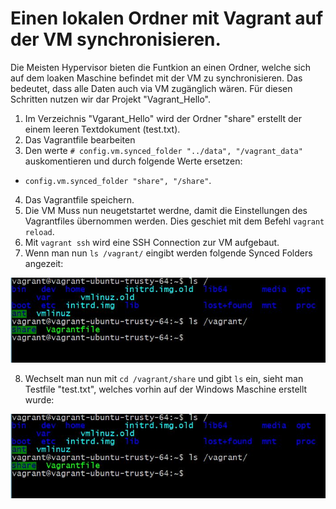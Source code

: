 # Einen lokalen Ordner mit Vagrant auf der VM synchronisieren.
Die Meisten Hypervisor bieten die Funtkion an einen Ordner, welche sich auf dem loaken Maschine befindet mit der VM zu synchronisieren.
Das bedeutet, dass alle Daten auch via VM zugänglich wären. Für diesen Schritten nutzen wir dar Projekt "Vagrant_Hello".

1) Im Verzeichnis "Vgarant_Hello" wird der Ordner "share" erstellt der einem leeren Textdokument (test.txt).
2) Das Vagrantfile bearbeiten
3) Den werte `# config.vm.synced_folder "../data", "/vagrant_data"` auskomentieren und durch folgende Werte ersetzen:
- `config.vm.synced_folder "share", "/share"`.
4) Das Vagrantfile speichern.
5) Die VM Muss nun neugetstartet werdne, damit die Einstellungen des Vagrantfiles übernommen werden. Dies geschiet mit dem Befehl `vagrant reload`.
6) Mit `vagrant ssh` wird eine SSH Connection zur VM aufgebaut.
7) Wenn man nun `ls /vagrant/` eingibt werden folgende Synced Folders angezeit:

![alt text](https://github.com/harbinde/VA-ITSE17b-Vagrant-Docker/blob/master/Vagrant/Einleitung/IMG/vagrant_synced_share.JPG)

8) Wechselt man nun mit `cd /vagrant/share` und gibt `ls` ein, sieht man Testfile "test.txt", welches vorhin auf der Windows Maschine erstellt wurde: 

![alt text](https://github.com/harbinde/VA-ITSE17b-Vagrant-Docker/blob/master/Vagrant/Einleitung/IMG/vagrant_synced_share_textfile.JPG)

